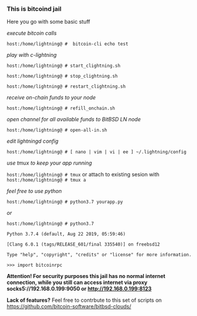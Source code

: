 ### This is bitcoind jail
Here you go with some basic stuff

_execute bitcoin calls_

`host:/home/lightning@ #  bitcoin-cli echo test`

_play with c-lightning_

`host:/home/lightning@ # start_clightning.sh`

`host:/home/lightning@ # stop_clightning.sh`

`host:/home/lightning@ # restart_clightning.sh`

_receive on-chain funds to your node_

`host:/home/lightning@ # refill_onchain.sh`

_open channel for all available funds to BitBSD LN node_

`host:/home/lightning@ # open-all-in.sh`

_edit lightningd config_

`host:/home/lightning@ # [ nano | vim | vi | ee ] ~/.lightning/config`

_use tmux to keep your app running_

`host:/home/lightning@ # tmux` or attach to existing sesion with `host:/home/lightning@ # tmux a`

_feel free to use python_

`host:/home/lightning@ # python3.7 yourapp.py`

_or_

`host:/home/lightning@ # python3.7 `

`Python 3.7.4 (default, Aug 22 2019, 05:59:46)`
 
`[Clang 6.0.1 (tags/RELEASE_601/final 335540)] on freebsd12`

`Type "help", "copyright", "credits" or "license" for more information.`

`>>> import bitcoinrpc`

**Attention! For security purposes this jail has no normal internet connection, while you still can access internet via proxy socks5://192.168.0.199:9050 or http://192.168.0.199:8123**

**Lack of features?** Feel free to contrbute to this set of scripts on https://github.com/bitcoin-software/bitbsd-clouds/
